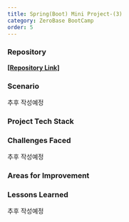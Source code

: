 ```yaml
---
title: Spring(Boot) Mini Project-(3)
category: ZeroBase BootCamp
order: 5
---
```

### Repository

[**[Repository Link]**](https://github.com/HyunsooZo/stockDividend.git)

### Scenario

추후 작성예정

### Project Tech Stack

<div class="content-box">

</div>

### Challenges Faced

추후 작성예정

### Areas for Improvement   

### Lessons Learned

추후 작성예정
